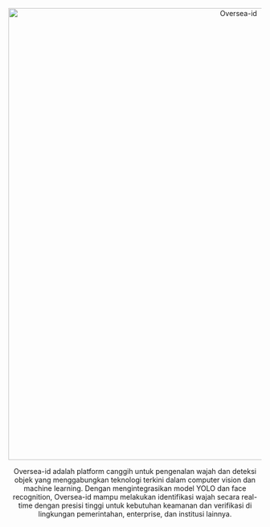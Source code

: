 <p align="center">
  <img width="900" src="https://drive.google.com/file/d/1ZM3uq3TvyxKcO91MWQmeyh81iYD9M5m0/view?usp=drivesdk" alt="Oversea-id">
</p>
<div align="center">
Oversea-id adalah platform canggih untuk pengenalan wajah dan deteksi objek yang menggabungkan teknologi terkini dalam computer vision dan machine learning. Dengan mengintegrasikan model YOLO dan face recognition, Oversea-id mampu melakukan identifikasi wajah secara real-time dengan presisi tinggi untuk kebutuhan keamanan dan verifikasi di lingkungan pemerintahan, enterprise, dan institusi lainnya.
